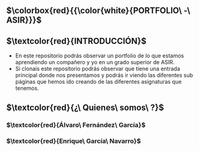 ## **$\colorbox{red}{{\color{white}{PORTFOLIO\ -\ ASIR}}}$**

## **$\textcolor{red}{INTRODUCCIÓN}$** 
* En este repositorio podrás observar un portfolio de lo que estamos aprendiendo un compañero y yo en un grado superior de ASIR.
* Si clonais este repositorio podrás observar que tiene una entrada principal donde nos presentamos y podrás ir viendo las diferentes sub páginas que hemos ido creando de las diferentes asignaturas que tenemos.


## **$\textcolor{red}{¿\ Quienes\ somos\ ?}$** 

### **$\textcolor{red}{Álvaro\ Fernández\ García}$**

### **$\textcolor{red}{Enrique\ García\ Navarro}$**
